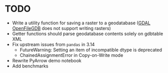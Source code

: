 # TODO

- Write a utility function for saving a raster to a geodatabase ([GDAL OpenFileGDB](https://gdal.org/en/stable/drivers/raster/openfilegdb.html) does not support writing rasters)
- Getter functions should parse geodatabase contents solely on gdbtable XML
- Fix upstream issues from `pandas` in 3.14
  - FutureWarning: Setting an item of incompatible dtype is deprecated
  - ChainedAssignmentError in Copy-on-Write mode
- Rewrite PyArrow demo notebook
- Add benchmarks